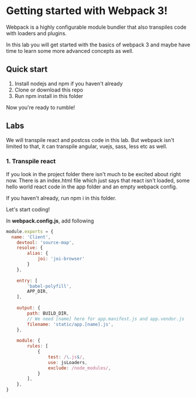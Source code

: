 # Getting started with Webpack 3!
Webpack is a highly configurable module bundler that also transpiles code with loaders and plugins.

In this lab you will get started with the basics of webpack 3 and maybe have time to learn some more advanced concepts as well.

## Quick start

1. Install nodejs and npm if you haven't already
2. Clone or download this repo
3. Run npm install in this folder

Now you're ready to rumble!

## Labs

We will transpile react and postcss code in this lab. But webpack isn't limited to that, it can transpile angular, vuejs, sass, less etc as well.

### 1. Transpile react

If you look in the project folder there isn't much to be excited about right now.
There is an index.html file which just says that react isn't loaded, some hello world react code in the app folder and an empty webpack config.

If you haven't already, run npm i in this folder.

Let's start coding!

In **webpack.config.js**, add following
```js
module.exports = {
  name: 'Client',
  	devtool: 'source-map',
  	resolve: {
  		alias: {
  			joi: 'joi-browser'
  		}
  	},
  
  	entry: [
  		'babel-polyfill',
  		APP_DIR,
  	],
  
  	output: {
  		path: BUILD_DIR,
  		// We need [name] here for app.manifest.js and app.vendor.js
  		filename: 'static/app.[name].js',
  	},
  
  	module: {
  		rules: [
  			{
  				test: /\.js$/,
  				use: jsLoaders,
  				exclude: /node_modules/,
  			}
  		],
  	},
}
```